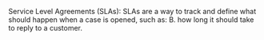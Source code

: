 Service Level Agreements (SLAs): SLAs are a way to track and define what should happen when a case is opened, such as:  B. how long it should take to reply to a customer.
